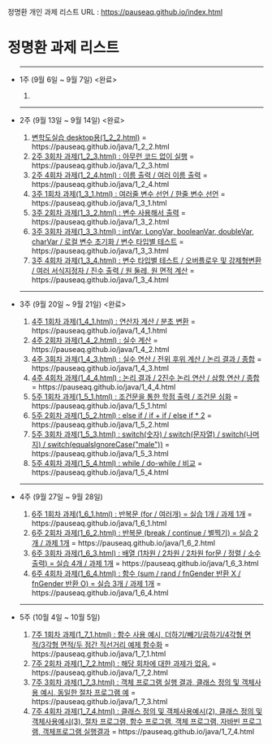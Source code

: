 정명환 개인 과제 리스트 URL : https://pauseaq.github.io/index.html

<body>
<h1>정명환 과제 리스트</h3>
  <ul><hr/>
  <li> 1주 (9월 6일 ~ 9월 7일) <완료></li>
  <ol>
    <li><a href="https://pauseaq.github.io/java/1_1_1.html>Eclipse 초기 실행(1_1_1.html)" target="_blank"></a></li>
  </ol><hr/>
  <li> 2주 (9월 13일 ~ 9월 14일) <완료></li>
  <ol>
    <li><a href="https://pauseaq.github.io/java/1_2_2.html" target="_blank">변학도실습 desktop용(1_2_2.html)</a> = https://pauseaq.github.io/java/1_2_2.html</li>
    <li><a href="https://pauseaq.github.io/java/1_2_3.html" target="_blank">2주 3회차 과제(1_2_3.html) : 아무런 코드 없이 실행</a> = https://pauseaq.github.io/java/1_2_3.html</li>
    <li><a href="https://pauseaq.github.io/java/1_2_4.html" target="_blank">2주 4회차 과제(1_2_4.html) : 이름 출력 / 여러 이름 출력</a> = https://pauseaq.github.io/java/1_2_4.html</li>
    <li><a href="https://pauseaq.github.io/java/1_3_1.html" target="_blank">3주 1회차 과제(1_3_1.html) : 여러줄 변수 선언 / 한줄 변수 선언</a> = https://pauseaq.github.io/java/1_3_1.html</li>
    <li><a href="https://pauseaq.github.io/java/1_3_2.html" target="_blank">3주 2회차 과제(1_3_2.html) : 변수 사용해서 출력</a> = https://pauseaq.github.io/java/1_3_2.html</li>
    <li><a href="https://pauseaq.github.io/java/1_3_3.html" target="_blank">3주 3회차 과제(1_3_3.html) : intVar, LongVar, booleanVar, doubleVar, charVar / 로컬 변수 초기화 / 변수 타입별 테스트</a> = https://pauseaq.github.io/java/1_3_3.html</li>
    <li><a href="https://pauseaq.github.io/java/1_3_4.html" target="_blank">3주 4회차 과제(1_3_4.html) : 변수 타입별 테스트 / 오버플로우 및 강제형변환 / 여러 서식지정자 / 진수 출력 / 원 둘레, 원 면적 계산</a> = https://pauseaq.github.io/java/1_3_4.html</li>
  </ol><hr/>
  <li> 3주 (9월 20일 ~ 9월 21일) <완료></li>
  <ol>
    <li><a href="https://pauseaq.github.io/java/1_4_1.html" target="_blank">4주 1회차 과제(1_4_1.html) : 연산자 계산 / 분초 변환</a> = https://pauseaq.github.io/java/1_4_1.html</li>
    <li><a href="https://pauseaq.github.io/java/1_4_2.html" target="_blank">4주 2회차 과제(1_4_2.html) : 실수 계산</a> = https://pauseaq.github.io/java/1_4_2.html</li>
    <li><a href="https://pauseaq.github.io/java/1_4_3.html" target="_blank">4주 3회차 과제(1_4_3.html) : 실수 연산 / 전위 후위 계산 / 논리 결과 / 종합</a> = https://pauseaq.github.io/java/1_4_3.html</li>
    <li><a href="https://pauseaq.github.io/java/1_4_4.html" target="_blank">4주 4회차 과제(1_4_4.html) : 논리 결과 / 2진수 논리 연산 / 삼항 연산 / 종합</a> = https://pauseaq.github.io/java/1_4_4.html</li>
    <li><a href="https://pauseaq.github.io/java/1_5_1.html" target="_blank">5주 1회차 과제(1_5_1.html) : 조건문을 통한 학점 출력 / 조건문 심화</a> = https://pauseaq.github.io/java/1_5_1.html</li>
    <li><a href="https://pauseaq.github.io/java/1_5_2.html" target="_blank">5주 2회차 과제(1_5_2.html) : else if / if + if / else if * 2</a> = https://pauseaq.github.io/java/1_5_2.html</li>
    <li><a href="https://pauseaq.github.io/java/1_5_3.html" target="_blank">5주 3회차 과제(1_5_3.html) : switch(숫자) / switch(문자열) / switch(나머지) / switch(equalsIgnoreCase("male"))</a> = https://pauseaq.github.io/java/1_5_3.html</li>
    <li><a href="https://pauseaq.github.io/java/1_5_4.html" target="_blank">5주 4회차 과제(1_5_4.html) : while / do-while / 비교</a> = https://pauseaq.github.io/java/1_5_4.html</li>
  </ol> <hr/>
  <li> 4주 (9월 27일 ~ 9월 28일)</li>
  <ol>
    <li><a href="https://pauseaq.github.io/java/1_6_1.html" target="_blank">6주 1회차 과제(1_6_1.html) : 반복문 (for / 여러개) = 실습 1개 / 과제 1개</a> = https://pauseaq.github.io/java/1_6_1.html</li>
    <li><a href="https://pauseaq.github.io/java/1_6_2.html" target="_blank">6주 2회차 과제(1_6_2.html) : 반복문 (break / continue / 별찍기) = 실습 2개 / 과제 1개</a> = https://pauseaq.github.io/java/1_6_2.html</li>
    <li><a href="https://pauseaq.github.io/java/1_6_3.html" target="_blank">6주 3회차 과제(1_6_3.html) : 배열 (1차원 / 2차원 / 2차원 for문 / 정렬 / 소수 출력) = 실습 4개 / 과제 1개</a> = https://pauseaq.github.io/java/1_6_3.html</li>
    <li><a href="https://pauseaq.github.io/java/1_6_4.html" target="_blank">6주 4회차 과제(1_6_4.html) : 함수 (sum / rand / fnGender 반환 X / fnGender 반환 O) = 실습 3개 / 과제 1개</a> = https://pauseaq.github.io/java/1_6_4.html</li>
  </ol> <hr/>
  <li> 5주 (10월 4일 ~ 10월 5일)</li>
  <ol>
    <li><a href="https://pauseaq.github.io/java/1_7_1.html" target="_blank">7주 1회차 과제(1_7_1.html) : 함수 사용 예시, 더하기/빼기/곱하기/4각형 면적/3각형 면적/두 점간 직선거리 예제 함수화</a> = https://pauseaq.github.io/java/1_7_1.html</li>
    <li><a href="https://pauseaq.github.io/java/1_7_2.html" target="_blank">7주 2회차 과제(1_7_2.html) : 해당 회차에 대한 과제가 없음.</a> = https://pauseaq.github.io/java/1_7_2.html</li>
    <li><a href="https://pauseaq.github.io/java/1_7_3.html" target="_blank">7주 3회차 과제(1_7_3.html) : 객체 프로그램 실행 결과, 클래스 정의 및 객체사용 예시, 동일한 절차 프로그램 예</a> = https://pauseaq.github.io/java/1_7_3.html</li>
    <li><a href="https://pauseaq.github.io/java/1_7_4.html" target="_blank">7주 4회차 과제(1_7_4.html) : 클래스 정의 및 객체사용예시(2), 클래스 정의 및 객체사용예시(3), 절차 프로그램, 함수 프로그램, 객체 프로그램, 자바빈 프로그램, 객체프로그램 실행결과</a> = https://pauseaq.github.io/java/1_7_4.html</li>
  </ol>
  </ul>
</body>
